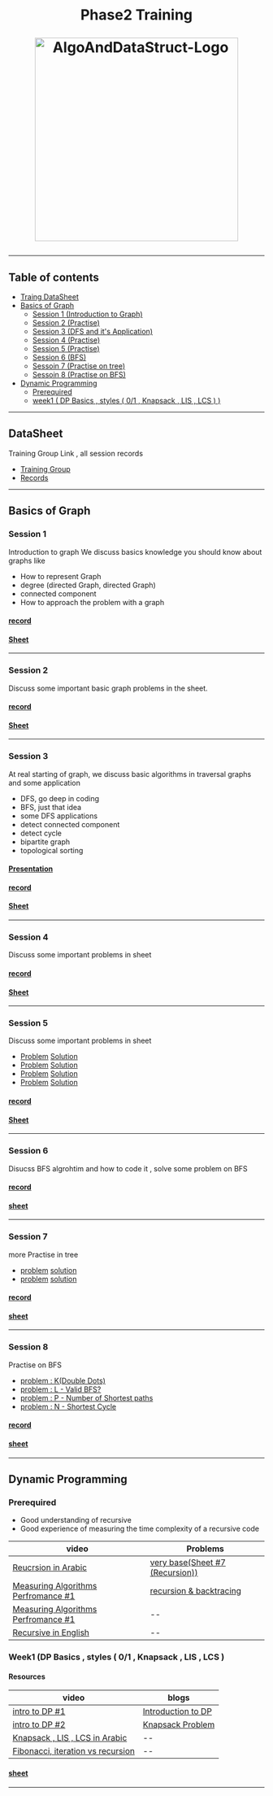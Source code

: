 <h1 align="center">
Phase2 Training
<p>
 <img src="https://user-images.githubusercontent.com/36534847/110256307-e6347c80-7f76-11eb-9635-df55b02d540a.png" alt="AlgoAndDataStruct-Logo" width="400" align = "center">
</p>
</h1>

***
## Table of contents
- [Traing DataSheet](https://github.com/Abdelrhmansersawy/Competitive_Programming/blob/main/MenofiaCPC/Phase2%20Training/README.md#datasheet)
- [Basics of Graph](https://github.com/Abdelrhmansersawy/Competitive_Programming/blob/main/MenofiaCPC/Phase2%20Training/README.md#basics-of-graph)
   - [Session 1 (Introduction to Graph)](https://github.com/Abdelrhmansersawy/Competitive_Programming/blob/main/MenofiaCPC/Phase2%20Training/README.md#session-1)
   - [Session 2 (Practise)](https://github.com/Abdelrhmansersawy/Competitive_Programming/blob/main/MenofiaCPC/Phase2%20Training/README.md#session-2)
   - [Session 3 (DFS and it's Application)](https://github.com/Abdelrhmansersawy/Competitive_Programming/blob/main/MenofiaCPC/Phase2%20Training/README.md#session-3)
   - [Session 4 (Practise)](https://github.com/Abdelrhmansersawy/Competitive_Programming/blob/main/MenofiaCPC/Phase2%20Training/README.md#session-4)
   - [Session 5 (Practise)](https://github.com/Abdelrhmansersawy/Competitive_Programming/blob/main/MenofiaCPC/Phase2%20Training/README.md#session-5)
   - [Session 6 (BFS)](https://github.com/Abdelrhmansersawy/Competitive_Programming/blob/main/MenofiaCPC/Phase2%20Training/README.md#session-6)
   - [Sessoin 7 (Practise on tree)](https://github.com/Abdelrhmansersawy/Competitive_Programming/blob/main/MenofiaCPC/Phase2%20Training/README.md#session-7)
   - [Sessoin 8 (Practise on BFS)](https://github.com/Abdelrhmansersawy/Competitive_Programming/blob/main/MenofiaCPC/Phase2%20Training/README.md#session-8)
- [Dynamic Programming](https://github.com/Abdelrhmansersawy/Competitive_Programming/blob/main/MenofiaCPC/Phase2%20Training/README.md#dynamic-programming)
   - [Prerequired]() 
   - [week1 ( DP Basics , styles ( 0/1 , Knapsack , LIS , LCS ) )](https://github.com/Abdelrhmansersawy/Competitive_Programming/blob/main/MenofiaCPC/Phase2%20Training/README.md#week1-dp-basics--styles--01--knapsack--lis--lcs-)
***
## DataSheet
Training Group Link , all session records
- [Training Group](https://vjudge.net/group/phase-2)
- [Records](https://drive.google.com/drive/folders/1k6XrFa9HEShwP5vA8CoZfV-WNJJX7viE)
***
## Basics of Graph
### Session 1
Introduction to graph We discuss basics knowledge you should know about graphs like
- How to represent Graph
- degree (directed Graph, directed Graph)
- connected component
- How to approach the problem with a graph
#### [record](https://drive.google.com/file/d/1GRwTBxJaFLe6sAAUqzihl81jhw4wtDex/view?usp=sharing)
#### [Sheet](https://vjudge.net/contest/550199)

***
### Session 2
Discuss some important basic graph problems in the sheet.
#### [record](https://drive.google.com/file/d/10wmLp0ebMyJNXNqZ5AQJOgPJYJyG3fmh/view?usp=sharing)
#### [Sheet](https://vjudge.net/contest/550199)
***
### Session 3
At real starting of graph, we discuss basic algorithms in traversal graphs and some application
- DFS, go deep in coding
- BFS, just that idea
- some DFS applications
 - detect connected component
 - detect cycle
 - bipartite graph
 - topological sorting
#### [Presentation](https://github.com/Abdelrhmansersawy/Competitive_Programming/tree/main/MenofiaCPC/Phase2%20Training/introduction%20in%20DFS)
#### [record](https://drive.google.com/file/d/1Y77wY0fa96td2NS6BeEoZcOy4HX2s3en/view?usp=sharing)
#### [Sheet](https://vjudge.net/contest/553632)

***
### Session 4
Discuss some important problems in sheet
#### [record](https://drive.google.com/file/d/19ZDjs4hD1NtNYRPuq7pYUJqDal7s4M3P/view?usp=sharing)
#### [Sheet](https://vjudge.net/contest/553632)
***
### Session 5
Discuss some important problems in sheet
- [Problem](https://codeforces.com/problemset/problem/1294/F)  [Solution](https://ideone.com/Aw1wgD)
- [Problem](https://codeforces.com/problemset/problem/1760/G)  [Solution](https://ideone.com/0L9wVj)
- [Problem](https://codeforces.com/problemset/problem/219/D) [Solution](https://ideone.com/vchyg8)
- [Problem](https://codeforces.com/problemset/problem/1702/G1) [Solution](https://ideone.com/npt1hj)
#### [record](https://drive.google.com/file/d/1jVZsIDkMDwLlq_x-yb4nI9-Y2Fcy9V4F/view?usp=share_link)
#### [Sheet](https://vjudge.net/contest/553632)
***
### Session 6
Disucss BFS algrohtim and how to code it , solve some problem on BFS
#### [record](https://drive.google.com/file/d/1b90IA_mtFjbAeKaTP4aaUDMi8xeD1NdZ/view)
#### [sheet](https://vjudge.net/contest/556806)
***
### Session 7
more Practise in tree
- [problem](https://codeforces.com/contest/1003/problem/E) [solution](https://codeforces.com/contest/1003/submission/205158971)
- [problem](https://atcoder.jp/contests/abc148/tasks/abc148_f) [solution](https://atcoder.jp/contests/abc148/submissions/41258316)
#### [record](https://drive.google.com/file/d/1tT97EC-6TgW1u3rBIlBt-qiSLcU5shM4/view)
#### [sheet](https://vjudge.net/contest/556252)
***
### Session 8
Practise on BFS
- [problem : K(Double Dots)](https://ideone.com/J3oqCk)
- [problem : L - Valid BFS?](https://ideone.com/J3oqCk)
- [problem : P - Number of Shortest paths](https://ideone.com/4hiLZd)
- [problem : N - Shortest Cycle](https://ideone.com/a3a5dW)
#### [record](https://drive.google.com/file/d/1jtkIM3Lo6rjhVv1j_DNzkYAt7BZ7RYZz/view)
#### [sheet](https://vjudge.net/contest/556252)
***
## Dynamic Programming
### Prerequired
- Good understanding of recursive
- Good experience of measuring the time complexity of a recursive code

|video|Problems|
|---|---|
|[Reucrsion in Arabic](https://www.youtube.com/watch?v=hyk46UmJPS4&t=1984s&ab_channel=ArabicCompetitiveProgramming)|[very base(Sheet #7 (Recursion))](https://codeforces.com/group/MWSDmqGsZm/contests)|
|[Measuring Algorithms Perfromance #1](https://www.youtube.com/watch?v=EQzmtn4PzYQ&ab_channel=ArabicCompetitiveProgramming)|[recursion & backtracing](https://codeforces.com/group/gA8A93jony/contests)|
|[Measuring Algorithms Perfromance #1](https://www.youtube.com/watch?v=ZNYQrKpR42g&ab_channel=ArabicCompetitiveProgramming)|--|
|[Recursive in English](https://www.youtube.com/watch?v=yVdKa8dnKiE&list=PLgUwDviBIf0rGlzIn_7rsaR2FQ5e6ZOL9&ab_channel=takeUforward)|--|
### Week1 (DP Basics , styles ( 0/1 , Knapsack , LIS , LCS )
#### Resources
|video|blogs|
|-----|-----|
| [intro to DP #1](https://www.youtube.com/watch?v=gFdP6X4CyKU&list=PLPt2dINI2MIattDutu7IOAMlUuLeN8k2p&index=1&ab_channel=ArabicCompetitiveProgramming)|[Introduction to DP](https://usaco.guide/gold/intro-dp?lang=cpp)|
|[intro to DP #2](https://www.youtube.com/watch?v=1j3srLj-C5Q&list=PLPt2dINI2MIattDutu7IOAMlUuLeN8k2p&index=2&ab_channel=ArabicCompetitiveProgramming)|[Knapsack Problem](https://usaco.guide/gold/knapsack?lang=cpp)|
|[Knapsack , LIS , LCS in Arabic](https://www.youtube.com/watch?v=vAqaki1BhS0&list=PLPt2dINI2MIattDutu7IOAMlUuLeN8k2p&index=3&ab_channel=ArabicCompetitiveProgramming)|--|
|[Fibonacci, iteration vs recursion](https://www.youtube.com/watch?v=YBSt1jYwVfU&list=RDCMUCBr_Fu6q9iHYQCh13jmpbrg&start_radio=1&ab_channel=ErrichtoAlgorithms)|--|
#### [sheet](https://vjudge.net/contest/577458)
***
